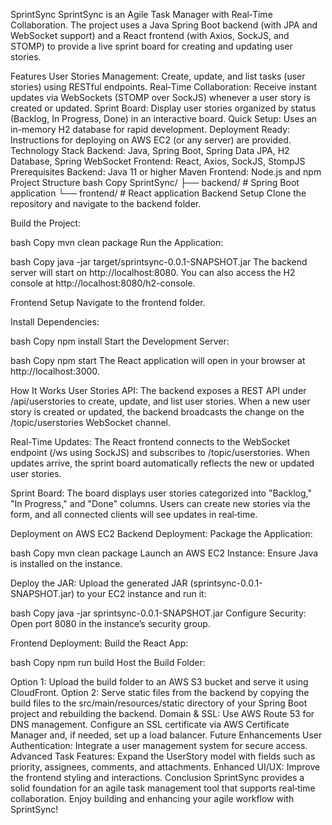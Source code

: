 SprintSync
SprintSync is an Agile Task Manager with Real‑Time Collaboration. The project uses a Java Spring Boot backend (with JPA and WebSocket support) and a React frontend (with Axios, SockJS, and STOMP) to provide a live sprint board for creating and updating user stories.

Features
User Stories Management: Create, update, and list tasks (user stories) using RESTful endpoints.
Real‑Time Collaboration: Receive instant updates via WebSockets (STOMP over SockJS) whenever a user story is created or updated.
Sprint Board: Display user stories organized by status (Backlog, In Progress, Done) in an interactive board.
Quick Setup: Uses an in-memory H2 database for rapid development.
Deployment Ready: Instructions for deploying on AWS EC2 (or any server) are provided.
Technology Stack
Backend: Java, Spring Boot, Spring Data JPA, H2 Database, Spring WebSocket
Frontend: React, Axios, SockJS, StompJS
Prerequisites
Backend:
Java 11 or higher
Maven
Frontend:
Node.js and npm
Project Structure
bash
Copy
SprintSync/
├── backend/          # Spring Boot application
└── frontend/         # React application
Backend Setup
Clone the repository and navigate to the backend folder.

Build the Project:

bash
Copy
mvn clean package
Run the Application:

bash
Copy
java -jar target/sprintsync-0.0.1-SNAPSHOT.jar
The backend server will start on http://localhost:8080.
You can also access the H2 console at http://localhost:8080/h2-console.

Frontend Setup
Navigate to the frontend folder.

Install Dependencies:

bash
Copy
npm install
Start the Development Server:

bash
Copy
npm start
The React application will open in your browser at http://localhost:3000.

How It Works
User Stories API:
The backend exposes a REST API under /api/userstories to create, update, and list user stories. When a new user story is created or updated, the backend broadcasts the change on the /topic/userstories WebSocket channel.

Real-Time Updates:
The React frontend connects to the WebSocket endpoint (/ws using SockJS) and subscribes to /topic/userstories. When updates arrive, the sprint board automatically reflects the new or updated user stories.

Sprint Board:
The board displays user stories categorized into "Backlog," "In Progress," and "Done" columns. Users can create new stories via the form, and all connected clients will see updates in real‑time.

Deployment on AWS EC2
Backend Deployment:
Package the Application:

bash
Copy
mvn clean package
Launch an AWS EC2 Instance:
Ensure Java is installed on the instance.

Deploy the JAR:
Upload the generated JAR (sprintsync-0.0.1-SNAPSHOT.jar) to your EC2 instance and run it:

bash
Copy
java -jar sprintsync-0.0.1-SNAPSHOT.jar
Configure Security:
Open port 8080 in the instance’s security group.

Frontend Deployment:
Build the React App:

bash
Copy
npm run build
Host the Build Folder:

Option 1: Upload the build folder to an AWS S3 bucket and serve it using CloudFront.
Option 2: Serve static files from the backend by copying the build files to the src/main/resources/static directory of your Spring Boot project and rebuilding the backend.
Domain & SSL:
Use AWS Route 53 for DNS management.
Configure an SSL certificate via AWS Certificate Manager and, if needed, set up a load balancer.
Future Enhancements
User Authentication: Integrate a user management system for secure access.
Advanced Task Features: Expand the UserStory model with fields such as priority, assignees, comments, and attachments.
Enhanced UI/UX: Improve the frontend styling and interactions.
Conclusion
SprintSync provides a solid foundation for an agile task management tool that supports real‑time collaboration. Enjoy building and enhancing your agile workflow with SprintSync!

